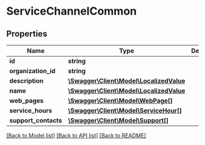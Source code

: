 # ServiceChannelCommon

## Properties
Name | Type | Description | Notes
------------ | ------------- | ------------- | -------------
**id** | **string** |  | [optional] 
**organization_id** | **string** |  | [optional] 
**description** | [**\Swagger\Client\Model\LocalizedValue**](LocalizedValue.md) |  | [optional] 
**name** | [**\Swagger\Client\Model\LocalizedValue**](LocalizedValue.md) |  | [optional] 
**web_pages** | [**\Swagger\Client\Model\WebPage[]**](WebPage.md) |  | [optional] 
**service_hours** | [**\Swagger\Client\Model\ServiceHour[]**](ServiceHour.md) |  | [optional] 
**support_contacts** | [**\Swagger\Client\Model\Support[]**](Support.md) |  | [optional] 

[[Back to Model list]](../README.md#documentation-for-models) [[Back to API list]](../README.md#documentation-for-api-endpoints) [[Back to README]](../README.md)


